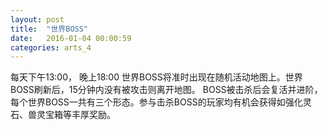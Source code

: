 ```yaml
---
layout: post
title:  "世界BOSS"
date:   2016-01-04 00:00:59
categories: arts_4
---
```


<div class="post-content">	
<p>
	每天下午13:00， 晚上18:00 世界BOSS将准时出现在随机活动地图上。世界BOSS刷新后，15分钟内没有被攻击则离开地图。
	BOSS被击杀后会复活并进阶，每个世界BOSS一共有三个形态。参与击杀BOSS的玩家均有机会获得如强化灵石、兽灵宝箱等丰厚奖励。
</p>

</div>